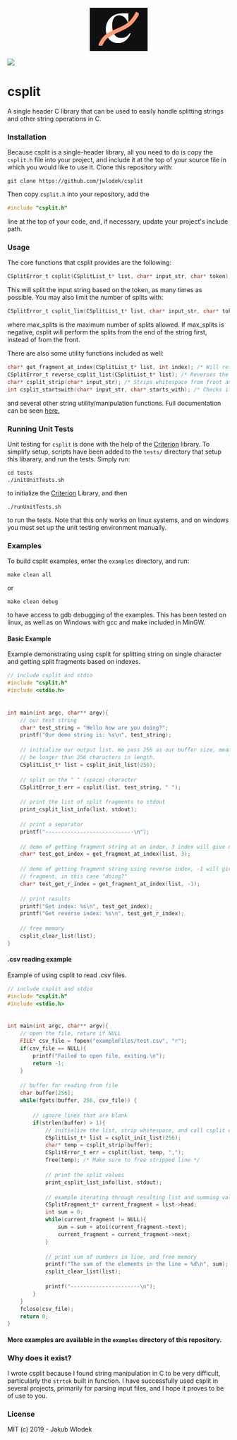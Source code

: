 <p align="center">
    <img src="docs/assets/csplit_logo.png">
</p>

![](https://travis-ci.org/jwlodek/csplit.svg?branch=master)

# csplit

A single header C library that can be used to easily handle splitting strings and other string operations in C.

### Installation

Because csplit is a single-header library, all you need to do is copy the `csplit.h` file into your project, and
include it at the top of your source file in which you would like to use it. Clone this repository with:
```
git clone https://github.com/jwlodek/csplit
```
Then copy `csplit.h` into your repository, add the
```C
#include "csplit.h"
```
line at the top of your code, and, if necessary, update your project's include path.

### Usage

The core functions that csplit provides are the following:
```C
CSplitError_t csplit(CSplitList_t* list, char* input_str, char* token);
```
This will split the input string based on the token, as many times as possible. You may also limit the number of splits with:
```C
CSplitError_t csplit_lim(CSplitList_t* list, char* input_str, char* token, int max_splits);
```
where max_splits is the maximum number of splits allowed. If max_splits is negative, csplit will perform the splits from the end of the string first, instead of from the front.

There are also some utility functions included as well:
```C
char* get_fragment_at_index(CSplitList_t* list, int index); /* Will return text at given index in list */
CSplitError_t reverse_csplit_list(CSplitList_t* list); /* Reverses the list */
char* csplit_strip(char* input_str); /* Strips whitespace from front and rear of string */
int csplit_startswith(char* input_str, char* starts_with); /* Checks if string starts with given token. */
```
and several other string utility/manipulation functions. Full documentation can be seen [here.](https://jwlodek.github.io/csplit)

### Running Unit Tests

Unit testing for `csplit` is done with the help of the [Criterion](https://github.com/Snaipe/Criterion) library. To simplify setup, scripts have been added to the `tests/` directory that setup this libarary, and run the tests. Simply run:
```
cd tests
./initUnitTests.sh
```
to initialize the [Criterion](https://github.com/Snaipe/Criterion) Library, and then
```
./runUnitTests.sh
```
to run the tests. Note that this only works on linux systems, and on windows you must set up the unit testing environment manually.

### Examples

To build csplit examples, enter the `examples` directory, and run:
```
make clean all
```
or
```
make clean debug
```
to have access to gdb debugging of the examples. This has been tested on linux, as well as on Windows with gcc and make included in MinGW.

#### Basic Example

Example demonstrating using csplit for splitting string on single character and getting split fragments based on indexes.
```C
// include csplit and stdio
#include "csplit.h"
#include <stdio.h>


int main(int argc, char** argv){
    // our test string
    char* test_string = "Hello how are you doing?";
    printf("Our demo string is: %s\n", test_string);

    // initialize our output list. We pass 256 as our buffer size, meaning that our fragments cannot 
    // be longer than 256 characters in length.
    CSplitList_t* list = csplit_init_list(256);

    // split on the " " (space) character
    CSplitError_t err = csplit(list, test_string, " ");

    // print the list of split fragments to stdout
    print_csplit_list_info(list, stdout);

    // print a separator
    printf("----------------------------\n");

    // demo of getting fragment string at an index, 3 index will give us "you"
    char* test_get_index = get_fragment_at_index(list, 3);

    // demo of getting fragment string using reverse index, -1 will give us the last
    // fragment, in this case "doing?"
    char* test_get_r_index = get_fragment_at_index(list, -1);

    // print results
    printf("Get index: %s\n", test_get_index);
    printf("Get reverse index: %s\n", test_get_r_index);

    // free memory
    csplit_clear_list(list);
}
```

#### .csv reading example

Example of using csplit to read .csv files.
```C
// include csplit and stdio
#include "csplit.h"
#include <stdio.h>


int main(int argc, char** argv){
    // open the file, return if NULL
    FILE* csv_file = fopen("exampleFiles/test.csv", "r");
    if(csv_file == NULL){
        printf("Failed to open file, exiting.\n");
        return -1;
    }

    // buffer for reading from file
    char buffer[256];
    while(fgets(buffer, 256, csv_file)) {

        // ignore lines that are blank
        if(strlen(buffer) > 1){
            // initialize the list, strip whitespace, and call csplit on commas (buffsize=256)
            CSplitList_t* list = csplit_init_list(256);
            char* temp = csplit_strip(buffer);
            CSplitError_t err = csplit(list, temp, ",");
            free(temp); /* Make sure to free stripped line */

            // print the split values
            print_csplit_list_info(list, stdout);

            // example iterating through resulting list and summing values read from .csv file
            CSplitFragment_t* current_fragment = list->head;
            int sum = 0;
            while(current_fragment != NULL){
                sum = sum + atoi(current_fragment->text);
                current_fragment = current_fragment->next;
            }

            // print sum of numbers in line, and free memory
            printf("The sum of the elements in the line = %d\n", sum);
            csplit_clear_list(list);

            printf("----------------------\n");
        }
    }
    fclose(csv_file);
    return 0;
}
```

#### More examples are available in the `examples` directory of this repository.

### Why does it exist?

I wrote csplit because I found string manipulation in C to be very difficult, particularly the `strtok` built in function. I have successfully used csplit in several projects, primarily for parsing input files, and I hope it proves to be of use to you.

### License

MIT (c) 2019 - Jakub Wlodek
